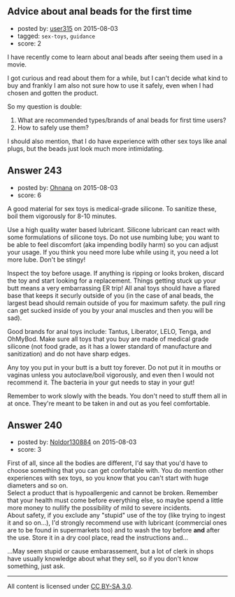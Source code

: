 ## Advice about anal beads for the first time

- posted by: [user315](https://stackexchange.com/users/6728439/user315) on 2015-08-03
- tagged: `sex-toys`, `guidance`
- score: 2

I have recently come to learn about anal beads after seeing them used in a movie.

I got curious and read about them for a while, but I can't decide what kind to buy and frankly I am also not sure how to use it safely, even when I had chosen and gotten the product.

So my question is double:

1. What are recommended types/brands of anal beads for first time users?
2. How to safely use them?

I should also mention, that I do have experience with other sex toys like anal plugs, but the beads just look much more intimidating.


## Answer 243

- posted by: [Ohnana](https://stackexchange.com/users/5216208/ohnana) on 2015-08-03
- score: 6

A good material for sex toys is medical-grade silicone. To sanitize these, boil them vigorously for 8-10 minutes. 

Use a high quality water based lubricant. Silicone lubricant can react with some formulations of silicone toys. Do not use numbing lube; you want to be able to feel discomfort (aka impending bodily harm) so you can adjust your usage. If you think you need more lube while using it, you need a lot more lube. Don't be stingy! 

Inspect the toy before usage. If anything is ripping or looks broken, discard the toy and start looking for a replacement. Things getting stuck up your butt means a very embarrassing ER trip! All anal toys should have a flared base that keeps it securly outside of you (in the case of anal beads, the largest bead should remain outside of you for maximum safety. the pull ring can get sucked inside of you by your anal muscles and then you will be sad).

Good brands for anal toys include: Tantus, Liberator, LELO, Tenga, and OhMyBod. Make sure all toys that you buy are made of medical grade silicone (not food grade, as it has a lower standard of manufacture and sanitization) and do not have sharp edges.  

Any toy you put in your butt is a butt toy forever. Do not put it in mouths or vaginas unless you autoclave/boil vigorously, and even then I would not recommend it. The bacteria in your gut needs to stay in your gut!

Remember to work slowly with the beads. You don't need to stuff them all in at once. They're meant to be taken in and out as you feel comfortable.


## Answer 240

- posted by: [Noldor130884](https://stackexchange.com/users/2679611/noldor130884) on 2015-08-03
- score: 3

First of all, since all the bodies are different, I'd say that you'd have to choose something that you can get confortable with. You do mention other experiences with sex toys, so you know that you can't start with huge diameters and so on.  
Select a product that is hypoallergenic and cannot be broken. Remember that your health must come before everything else, so maybe spend a little more money to nullify the possibility of mild to severe incidents.  
About safety, if you exclude any "stupid" use of the toy (like trying to ingest it and so on...), I'd strongly recommend use with lubricant (commercial ones are to be found in supermarkets too) and to wash the toy before **and** after the use. Store it in a dry cool place, read the instructions and...  

...May seem stupid or cause embarassement, but a lot of clerk in shops have usually knowledge about what they sell, so if you don't know something, just ask.



---

All content is licensed under [CC BY-SA 3.0](https://creativecommons.org/licenses/by-sa/3.0/).
